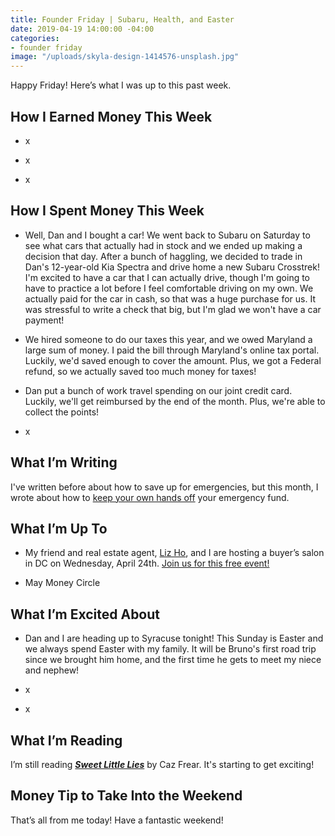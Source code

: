 ```yaml
---
title: Founder Friday | Subaru, Health, and Easter
date: 2019-04-19 14:00:00 -04:00
categories:
- founder friday
image: "/uploads/skyla-design-1414576-unsplash.jpg"
---
```


Happy Friday! Here’s what I was up to this past week.

## **How I Earned Money This Week**

* x

* x

* x

## **How I Spent Money This Week**

* Well, Dan and I bought a car! We went back to Subaru on Saturday to see what cars that actually had in stock and we ended up making a decision that day. After a bunch of haggling, we decided to trade in Dan's 12-year-old Kia Spectra and drive home a new Subaru Crosstrek! I'm excited to have a car that I can actually drive, though I'm going to have to practice a lot before I feel comfortable driving on my own. We actually paid for the car in cash, so that was a huge purchase for us. It was stressful to write a check that big, but I'm glad we won't have a car payment!

* We hired someone to do our taxes this year, and we owed Maryland a large sum of money. I paid the bill through Maryland's online tax portal. Luckily, we'd saved enough to cover the amount. Plus, we got a Federal refund, so we actually saved too much money for taxes!

* Dan put a bunch of work travel spending on our joint credit card. Luckily, we'll get reimbursed by the end of the month. Plus, we're able to collect the points!

* x

## **What I’m Writing**

I've written before about how to save up for emergencies, but this month, I wrote about how to [keep your own hands off](https://www.maggiegermano.com/blog/how-to-keep-your-hands-off-your-emergency-savings/) your emergency fund. 

## **What I’m Up To**

* My friend and real estate agent, [Liz Ho](https://www.rlahre.com/agent/liz-ho/), and I are hosting a buyer’s salon in DC on Wednesday, April 24th. [Join us for this free event!](https://www.eventbrite.com/e/what-does-it-financially-take-to-buy-a-home-a-buyers-salon-tickets-59796021510)

* May Money Circle

## **What I’m Excited About**

* Dan and I are heading up to Syracuse tonight! This Sunday is Easter and we always spend Easter with my family. It will be Bruno's first road trip since we brought him home, and the first time he gets to meet my niece and nephew!

* x

* x

## **What I’m Reading**

I’m still reading ***[Sweet Little Lies](https://www.amazon.com/Sweet-Little-Lies-Caz-Frear/dp/0062823191)*** by Caz Frear. It's starting to get exciting!

## **Money Tip to Take Into the Weekend**

That’s all from me today! Have a fantastic weekend!